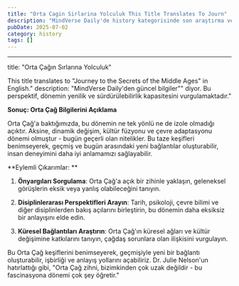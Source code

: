 ```yaml
---
title: "Orta Cagin Sirlarina Yolculuk This Title Translates To Journ"
description: "MindVerse Daily'de history kategorisinde son araştırma ve içgörüler keşfedin."
pubDate: 2025-07-02
category: history
tags: []
---
```


---
title: "Orta Çağın Sırlarına Yolculuk"

This title translates to "Journey to the Secrets of the Middle Ages" in English."
description: "MindVerse Daily'den güncel bilgiler"" diyor. Bu perspektif, dönemin yenilik ve sürdürülebilirlik kapasitesini vurgulamaktadır."

**Sonuç: Orta Çağ Bilgilerini Açıklama**

Orta Çağ'a baktığımızda, bu dönemin ne tek yönlü ne de izole olmadığı açıktır. Aksine, dinamik değişim, kültür füzyonu ve çevre adaptasyonu dönemi olmuştur - bugün geçerli olan nitelikler. Bu taze keşifleri benimseyerek, geçmiş ve bugün arasındaki yeni bağlantılar oluşturabilir, insan deneyimini daha iyi anlamamızı sağlayabilir.

**Eylemli Çıkarımlar: **

1. **Önyargıları Sorgulama**: Orta Çağ'a açık bir zihinle yaklaşın, geleneksel görüşlerin eksik veya yanlış olabileceğini tanıyın.

2. **Disiplinlerarası Perspektifleri Arayın**: Tarih, psikoloji, çevre bilimi ve diğer disiplinlerden bakış açılarını birleştirin, bu dönemin daha eksiksiz bir anlayışını elde edin.

3. **Küresel Bağlantıları Araştırın**: Orta Çağ'ın küresel ağları ve kültür değişimine katkılarını tanıyın, çağdaş sorunlara olan ilişkisini vurgulayın.

Bu Orta Çağ keşiflerini benimseyerek, geçmişiyle yeni bir bağlantı oluşturabilir, işbirliği ve anlayış yollarını açabiliriz. Dr. Julie Nelson'un hatırlattığı gibi, "Orta Çağ zihni, bizimkinden çok uzak değildir - bu fascinasyona dönemi çok şey öğretir."